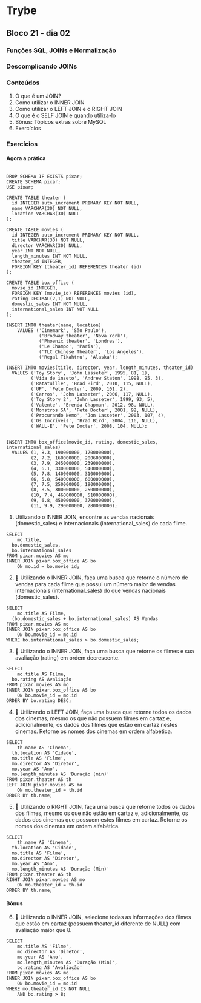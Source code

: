 # Trybe
## Bloco 21 - dia 02
### Funções SQL, JOINs e Normalização
### Descomplicando JOINs

### Conteúdos

1. O que é um JOIN?
2. Como utilizar o INNER JOIN
3. Como utilizar o LEFT JOIN e o RIGHT JOIN
4. O que é o SELF JOIN e quando utiliza-lo
5. Bônus: Tópicos extras sobre MySQL
6. Exercícios

### Exercícios
#### Agora a prática

```

DROP SCHEMA IF EXISTS pixar;
CREATE SCHEMA pixar;
USE pixar;

CREATE TABLE theater (
  id INTEGER auto_increment PRIMARY KEY NOT NULL,
  name VARCHAR(30) NOT NULL,
  location VARCHAR(30) NULL
);

CREATE TABLE movies (
  id INTEGER auto_increment PRIMARY KEY NOT NULL,
  title VARCHAR(30) NOT NULL,
  director VARCHAR(30) NULL,
  year INT NOT NULL,
  length_minutes INT NOT NULL,
  theater_id INTEGER,
  FOREIGN KEY (theater_id) REFERENCES theater (id)
);

CREATE TABLE box_office (
  movie_id INTEGER,
  FOREIGN KEY (movie_id) REFERENCES movies (id),
  rating DECIMAL(2,1) NOT NULL,
  domestic_sales INT NOT NULL,
  international_sales INT NOT NULL
);

INSERT INTO theater(name, location)
	VALUES ('Cinemark', 'São Paulo'),
			('Brodway theater', 'Nova York'),
			('Phoenix theater', 'Londres'),
            ('Le Champo', 'Paris'),
            ('TLC Chinese Theater', 'Los Angeles'),
            ('Regal Tikahtnu', 'Alaska');

INSERT INTO movies(title, director, year, length_minutes, theater_id)
  VALUES ('Toy Story', 'John Lasseter', 1995, 81, 1),
         ('Vida de inseto', 'Andrew Staton', 1998, 95, 3),
         ('Ratatuille', 'Brad Bird', 2010, 115, NULL),
         ('UP', 'Pete Docter', 2009, 101, 2),
         ('Carros', 'John Lasseter', 2006, 117, NULL),
         ('Toy Story 2', 'John Lasseter', 1999, 93, 5),
         ('Valente', 'Brenda Chapman', 2012, 98, NULL),
         ('Monstros SA', 'Pete Docter', 2001, 92, NULL),
         ('Procurando Nemo', 'Jon Lasseter', 2003, 107, 4),
         ('Os Incríveis', 'Brad Bird', 2004, 116, NULL),
         ('WALL-E', 'Pete Docter', 2008, 104, NULL);


INSERT INTO box_office(movie_id, rating, domestic_sales, international_sales)
  VALUES (1, 8.3, 190000000, 170000000),
         (2, 7.2, 160000000, 200600000),
         (3, 7.9, 245000000, 239000000),
         (4, 6.1, 330000000, 540000000),
         (5, 7.8, 140000000, 310000000),
         (6, 5.8, 540000000, 600000000),
         (7, 7.5, 250000000, 190000000),
         (8, 8.5, 300000000, 250000000),
         (10, 7.4, 460000000, 510000000),
         (9, 6.8, 450000000, 370000000),
         (11, 9.9, 290000000, 280000000);
```

1. Utilizando o INNER JOIN, encontre as vendas nacionais (domestic_sales) e internacionais (international_sales) de cada filme.
```
SELECT
	mo.title,
  bo.domestic_sales,
  bo.international_sales
FROM pixar.movies AS mo
INNER JOIN pixar.box_office AS bo
	ON mo.id = bo.movie_id;
```

2. 🚀 Utilizando o INNER JOIN, faça uma busca que retorne o número de vendas para cada filme que possui um número maior de vendas internacionais (international_sales) do que vendas nacionais (domestic_sales).
```
SELECT
	mo.title AS Filme,
  (bo.domestic_sales + bo.international_sales) AS Vendas
FROM pixar.movies AS mo
INNER JOIN pixar.box_office AS bo
	ON bo.movie_id = mo.id
WHERE bo.international_sales > bo.domestic_sales;
```

3. 🚀 Utilizando o INNER JOIN, faça uma busca que retorne os filmes e sua avaliação (rating) em ordem decrescente.
```
SELECT
	mo.title AS Filme,
  bo.rating AS Avaliação
FROM pixar.movies AS mo
INNER JOIN pixar.box_office AS bo
	ON bo.movie_id = mo.id
ORDER BY bo.rating DESC;
```

4. 🚀 Utilizando o LEFT JOIN, faça uma busca que retorne todos os dados dos cinemas, mesmo os que não possuem filmes em cartaz e, adicionalmente, os dados dos filmes que estão em cartaz nestes cinemas. Retorne os nomes dos cinemas em ordem alfabética.
```
SELECT
	th.name AS 'Cinema',
  th.location AS 'Cidade',
  mo.title AS 'Filme',
  mo.director AS 'Diretor',
  mo.year AS 'Ano',
  mo.length_minutes AS 'Duração (min)'
FROM pixar.theater AS th
LEFT JOIN pixar.movies AS mo
	ON mo.theater_id = th.id
ORDER BY th.name;
```

5. 🚀 Utilizando o RIGHT JOIN, faça uma busca que retorne todos os dados dos filmes, mesmo os que não estão em cartaz e, adicionalmente, os dados dos cinemas que possuem estes filmes em cartaz. Retorne os nomes dos cinemas em ordem alfabética.
```
SELECT
	th.name AS 'Cinema',
  th.location AS 'Cidade',
  mo.title AS 'Filme',
  mo.director AS 'Diretor',
  mo.year AS 'Ano',
  mo.length_minutes AS 'Duração (Min)'
FROM pixar.theater AS th
RIGHT JOIN pixar.movies AS mo
	ON mo.theater_id = th.id
ORDER BY th.name;
```

#### Bônus

6. 🚀 Utilizando o INNER JOIN, selecione todas as informações dos filmes que estão em cartaz (possuem theater_id diferente de NULL) com avaliação maior que 8.
```
SELECT
	mo.title AS 'Filme',
	mo.director AS 'Diretor',
	mo.year AS 'Ano',
	mo.length_minutes AS 'Duração (Min)',
	bo.rating AS 'Avaliação'
FROM pixar.movies AS mo
INNER JOIN pixar.box_office AS bo
	ON bo.movie_id = mo.id
WHERE mo.theater_id IS NOT NULL
	AND bo.rating > 8;
```